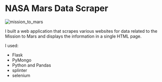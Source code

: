 # NASA Mars Data Scraper

![mission_to_mars](Images/mission_to_mars.png)

I built a web application that scrapes various websites for data related to the Mission to Mars and displays the information in a single HTML page.

I used:

- Flask
- PyMongo
- Python and Pandas
- splinter
- selenium
